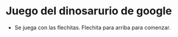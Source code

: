 # Juego del dinosarurio de google

- Se juega con las flechitas. Flechita para arriba para comenzar.